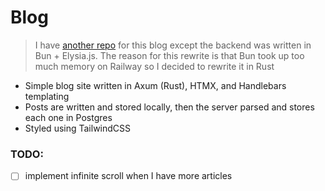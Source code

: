 # Blog

> I have [another repo](https://github.com/ManeeshWije/blog) for this blog except the backend was written in Bun + Elysia.js. The reason for this rewrite is that Bun took up too much memory on Railway so I decided to rewrite it in Rust

-   Simple blog site written in Axum (Rust), HTMX, and Handlebars templating
-   Posts are written and stored locally, then the server parsed and stores each one in Postgres
-   Styled using TailwindCSS

### TODO:

-   [ ] implement infinite scroll when I have more articles
